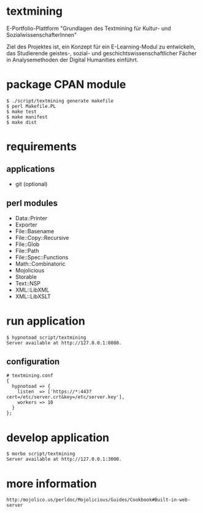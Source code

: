 ﻿textmining
==========

E-Portfolio-Plattform "Grundlagen des Textmining für Kultur- und SozialwissenschafterInnen"

Ziel des Projektes ist, ein Konzept für ein E-Learning-Modul zu entwickeln,
das Studierende geistes-, sozial- und geschichtswissenschaftlicher Fächer in
Analysemethoden der Digital Humanities einführt.

package CPAN module
===================

    $ ./script/textmining generate makefile
    $ perl Makefile.PL
    $ make test
    $ make manifest
    $ make dist

requirements
============

applications
------------

* git (optional)

perl modules
------------

* Data::Printer
* Exporter
* File::Basename
* File::Copy::Recursive
* File::Glob
* File::Path
* File::Spec::Functions
* Math::Combinatoric
* Mojolicious
* Storable
* Text::NSP
* XML::LibXML
* XML::LibXSLT

run application
===============

    $ hypnotoad script/textmining
    Server available at http://127.0.0.1:8080.

configuration
-------------

    # textmining.conf
    {
      hypnotoad => {
        listen  => ['https://*:443?cert=/etc/server.crt&key=/etc/server.key'],
        workers => 10
      }
    };

develop application
===================

    $ morbo script/textmining
    Server available at http://127.0.0.1:3000.

more information
================

    http:/mojolico.us/perldoc/Mojolicious/Guides/Cookbook#Built-in-web-server
